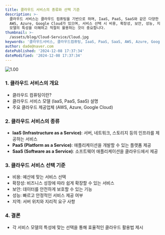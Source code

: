 ```yaml
---
title: 클라우드 서비스의 종류와 선택 기준
description: >-
  클라우드 서비스는 클라우드 컴퓨팅을 기반으로 하며, IaaS, PaaS, SaaS와 같은 다양한 서비스 모델을 제공합니다. 주요 제공업체로는
  AWS, Azure, Google Cloud가 있으며, 서비스 선택 시 비용, 확장성, 보안, 성능, 지역 등의 기준을 고려해야 합니다. 각
  모델의 특성을 이해하고 적절히 활용하는 것이 중요합니다. 
thumbnail: >-
  /assets/blog/Cloud-Service/Cloud.jpg
keywords: '클라우드서비스, 클라우드컴퓨팅, IaaS, PaaS, SaaS, AWS, Azure, GoogleCloud, 비용, 보안'
author: dade@naver.com
datePublished: '2024-12-08 17:37:34'
dateModified: '2024-12-08 17:37:34'
---
```


![1.00](/assets/blog/Cloud-Service/Cloud.jpg)

### 1. **클라우드 서비스의 개요**

* 클라우드 컴퓨팅이란?
* 클라우드 서비스 모델 (IaaS, PaaS, SaaS) 설명
* 주요 클라우드 제공업체 (AWS, Azure, Google Cloud)

### 2. **클라우드 서비스의 종류**

* **IaaS (Infrastructure as a Service)**: 서버, 네트워크, 스토리지 등의 인프라를 제공하는 서비스
* **PaaS (Platform as a Service)**: 애플리케이션을 개발할 수 있는 플랫폼 제공
* **SaaS (Software as a Service)**: 소프트웨어 애플리케이션을 클라우드에서 제공

### 3. **클라우드 서비스 선택 기준**

* 비용: 예산에 맞는 서비스 선택
* 확장성: 비즈니스 성장에 따라 쉽게 확장할 수 있는 서비스
* 보안: 데이터를 안전하게 보호할 수 있는 기능
* 성능: 빠르고 안정적인 서비스 제공 여부
* 지역: 서버 위치와 지리적 요구 사항

### 4. **결론**

* 각 서비스 모델의 특성에 맞는 선택을 통해 효율적인 클라우드 활용법 제시

&nbsp;
